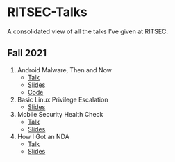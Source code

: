 # RITSEC-Talks
A consolidated view of all the talks I've given at RITSEC.

## Fall 2021
1. Android Malware, Then and Now
   * [Talk](https://www.youtube.com/watch?v=SkMjpoTPeBQ)
   * [Slides](https://docs.google.com/presentation/d/1cw1hS7ZK4Oir515w1Ae54i-s9ck8eSC38oMcID8EPxI/edit)
   * [Code](https://github.com/MeepStryker/RITSECAndroidMalware)
2. Basic Linux Privilege Escalation
   * [Slides](https://docs.google.com/presentation/d/1qCsdHN70ppr5mig1Gc6LT8k4qMsSHwVbRo-KCMgP1mA/edit#slide=id.p)
3. Mobile Security Health Check
   * [Talk](https://www.youtube.com/watch?v=JkQkjooqySI)
   * [Slides](https://docs.google.com/presentation/d/16H4BvTKRU6RgrZAsNhMUiJ6euia3dyQD3o8jaGeNnKg/edit?usp=sharing)
4. How I Got an NDA
   * [Talk](https://engineeredsys.com/wp-content/uploads/2019/08/download.png)
   * [Slides](https://docs.google.com/presentation/d/18Z7J7dfsl1sUn0loPx_bY9VmolGyVMkUI-bHrGVOfLI/edit?usp=sharing)
